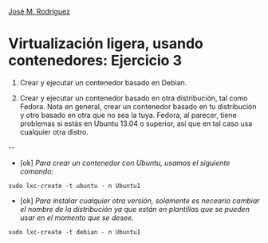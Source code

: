 [José M. Rodríguez](https://github.com/Jmrodriguez90)

Virtualización ligera, usando contenedores: Ejercicio 3
======================================================================

1. Crear y ejecutar un contenedor basado en Debian.

2. Crear y ejecutar un contenedor basado en otra distribución, tal como Fedora. Nota en general, crear un contenedor basado en tu distribución y otro basado en otra que no sea la tuya. Fedora, al parecer, tiene problemas si estás en Ubuntu 13.04 o superior, así que en tal caso usa cualquier otra distro.

--

- [ok] *Para crear un contenedor con Ubuntu, usamos el siguiente comando:*

`sudo lxc-create -t ubuntu - n Ubuntu1`

- [ok] *Para instalar cualquier otra versión, solamente es neceario cambiar el nombre de la distribución ya que están en plantillas que se pueden usar en el momento que se desee.*

`sudo lxc-create -t debian - n Ubuntu1`
